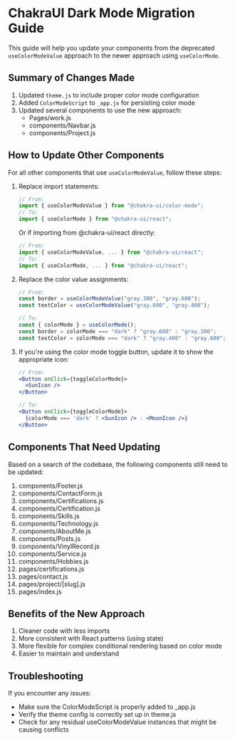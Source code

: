 # ChakraUI Dark Mode Migration Guide

This guide will help you update your components from the deprecated `useColorModeValue` approach to the newer approach using `useColorMode`.

## Summary of Changes Made

1. Updated `theme.js` to include proper color mode configuration
2. Added `ColorModeScript` to `_app.js` for persisting color mode
3. Updated several components to use the new approach:
   - Pages/work.js
   - components/Navbar.js
   - components/Project.js

## How to Update Other Components

For all other components that use `useColorModeValue`, follow these steps:

1. Replace import statements:
   ```jsx
   // From:
   import { useColorModeValue } from "@chakra-ui/color-mode";
   // To:
   import { useColorMode } from "@chakra-ui/react";
   ```

   Or if importing from @chakra-ui/react directly:
   ```jsx
   // From:
   import { useColorModeValue, ... } from "@chakra-ui/react";
   // To:
   import { useColorMode, ... } from "@chakra-ui/react";
   ```

2. Replace the color value assignments:
   ```jsx
   // From:
   const border = useColorModeValue("gray.300", "gray.600");
   const textColor = useColorModeValue("gray.600", "gray.400");
   
   // To:
   const { colorMode } = useColorMode();
   const border = colorMode === "dark" ? "gray.600" : "gray.300";
   const textColor = colorMode === "dark" ? "gray.400" : "gray.600";
   ```

3. If you're using the color mode toggle button, update it to show the appropriate icon:
   ```jsx
   // From:
   <Button onClick={toggleColorMode}>
     <SunIcon />
   </Button>
   
   // To:
   <Button onClick={toggleColorMode}>
     {colorMode === 'dark' ? <SunIcon /> : <MoonIcon />}
   </Button>
   ```

## Components That Need Updating

Based on a search of the codebase, the following components still need to be updated:

1. components/Footer.js
2. components/ContactForm.js
3. components/Certifications.js
4. components/Certification.js
5. components/Skills.js
6. components/Technology.js
7. components/AboutMe.js
8. components/Posts.js
9. components/VinylRecord.js
10. components/Service.js
11. components/Hobbies.js
12. pages/certifications.js
13. pages/contact.js
14. pages/project/[slug].js
15. pages/index.js

## Benefits of the New Approach

1. Cleaner code with less imports
2. More consistent with React patterns (using state)
3. More flexible for complex conditional rendering based on color mode
4. Easier to maintain and understand

## Troubleshooting

If you encounter any issues:
- Make sure the ColorModeScript is properly added to _app.js
- Verify the theme config is correctly set up in theme.js
- Check for any residual useColorModeValue instances that might be causing conflicts 